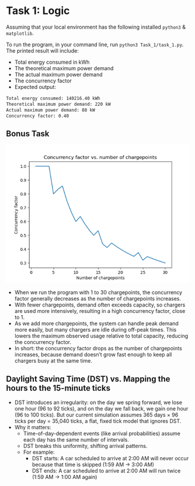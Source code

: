 # Task 1: Logic
Assuming that your local environment has the following installed `python3` & `matplotlib`.

To run the program, in your command line, run `python3 Task_1/task_1.py`. The printed result will include:
- Total energy consumed in kWh
- The theoretical maximum power demand
- The actual maximum power demand
- The concurrency factor
- Expected output:
```
Total energy consumed: 140216.40 kWh
Theoretical maximum power demand: 220 kW
Actual maximum power demand: 88 kW
Concurrency factor: 0.40
```

## Bonus Task
![Charging Simulation Chart](./bonus.png)
- When we run the program with 1 to 30 chargepoints, the concurrency factor generally decreases as the number of chargepoints increases.
- With fewer chargepoints, demand often exceeds capacity, so chargers are used more intensively, resulting in a high concurrency factor, close to 1.
- As we add more chargepoints, the system can handle peak demand more easily, but many chargers are idle during off-peak times. This lowers the maximum observed usage relative to total capacity, reducing the concurrency factor.
- In short: the concurrency factor drops as the number of chargepoints increases, because demand doesn’t grow fast enough to keep all chargers busy at the same time.


## Daylight Saving Time (DST) vs. Mapping the hours to the 15-minute ticks
- DST introduces an irregularity: on the day we spring forward, we lose one hour (96 to 92 ticks), and on the day we fall back, we gain one hour (96 to 100 ticks). But our current simulation assumes 365 days × 96 ticks per day = 35,040 ticks, a flat, fixed tick model that ignores DST.
- Why it matters:
    - Time-of-day-dependent events (like arrival probabilities) assume each day has the same number of intervals.
    - DST breaks this uniformity, shifting arrival patterns.
    - For example:
        - DST starts: A car scheduled to arrive at 2:00 AM will never occur because that time is skipped (1:59 AM -> 3:00 AM)
        - DST ends: A car scheduled to arrive at 2:00 AM will run twice (1:59 AM -> 1:00 AM again)
